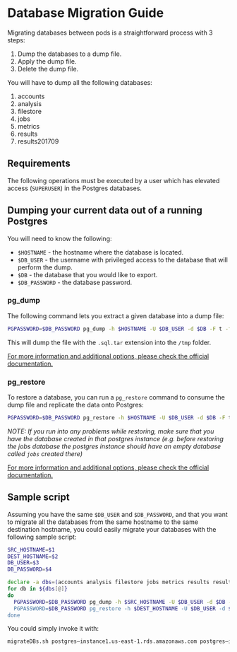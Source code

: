 # Database Migration Guide

Migrating databases between pods is a straightforward process with 3 steps:

1.  Dump the databases to a dump file.
2.  Apply the dump file.
3.  Delete the dump file.

You will have to dump all the following databases:

1.  accounts
2.  analysis
3.  filestore
4.  jobs
5.  metrics
6.  results
7.  results201709

## Requirements

The following operations must be executed by a user which has elevated access (`SUPERUSER`) in the Postgres databases.

## Dumping your current data out of a running Postgres

You will need to know the following:

-   `$HOSTNAME` - the hostname where the database is located.
-   `$DB_USER` - the username with privileged access to the database that will perform the dump.
-   `$DB` - the database that you would like to export.
-   `$DB_PASSWORD` - the database password.

### pg_dump

The following command lets you extract a given database into a dump file:

```bash
PGPASSWORD=$DB_PASSWORD pg_dump -h $HOSTNAME -U $DB_USER -d $DB -F t -f /tmp/$DB.sql.tar"
```

This will dump the file with the `.sql.tar` extension into the `/tmp` folder.

[For more information and additional options, please check the official documentation.](https://www.postgresql.org/docs/10/app-pgdump.html)

### pg_restore

To restore a database, you can run a `pg_restore` command to consume the dump file and replicate the data onto Postgres:

```bash
PGPASSWORD=$DB_PASSWORD pg_restore -h $HOSTNAME -U $DB_USER -d $DB -F t /tmp/$DB.sql.tar
```

*NOTE: If you run into any problems while restoring, make sure that you have the database created in that postgres instance (e.g. before restoring the jobs database the postgres instance should have an empty database called `jobs` created there)*

[For more information and additional options, please check the official documentation.](https://www.postgresql.org/docs/9.6/app-pgrestore.html)

## Sample script

Assuming you have the same `$DB_USER` and `$DB_PASSWORD`, and that you want to migrate all the databases from the same hostname to the same destination hostname, you could easily migrate your databases with the following sample script:

```bash
SRC_HOSTNAME=$1
DEST_HOSTNAME=$2
DB_USER=$3
DB_PASSWORD=$4

declare -a dbs=(accounts analysis filestore jobs metrics results results201709)
for db in ${dbs[@]}
do
  PGPASSWORD=$DB_PASSWORD pg_dump -h $SRC_HOSTNAME -U $DB_USER -d $DB -F t -f /tmp/$DB.sql.tar"
  PGPASSWORD=$DB_PASSWORD pg_restore -h $DEST_HOSTNAME -U $DB_USER -d $DB -F t /tmp/$DB.sql.tar
done
```

You could simply invoke it with:

```bash
migrateDBs.sh postgres–instance1.us-east-1.rds.amazonaws.com postgres–instance1.eu-west-1.rds.amazonaws.com super_user secret_password
```
